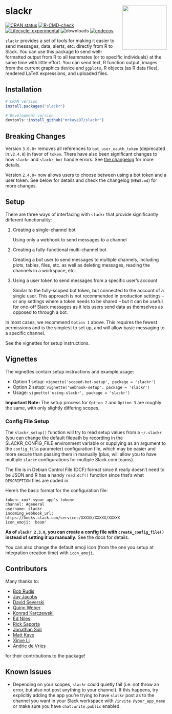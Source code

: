 
<!-- README.md is generated from README.Rmd. Please edit that file -->

# slackr <a href="https://matthewrkaye.com/slackr"><img src="man/figures/logo.png" align="right" height="138" alt = ""/></a>

<!-- badges: start -->

[![CRAN
status](https://www.r-pkg.org/badges/version/slackr)](https://CRAN.R-project.org/package=slackr)
[![R-CMD-check](https://github.com/mrkaye97/slackr/workflows/R-CMD-check/badge.svg)](https://github.com/mrkaye97/slackr/actions)
[![Lifecycle:
experimental](https://img.shields.io/badge/lifecycle-experimental-orange.svg)](https://www.tidyverse.org/lifecycle/#experimental)
![downloads](http://cranlogs.r-pkg.org/badges/grand-total/slackr)
[![codecov](https://codecov.io/gh/mrkaye97/slackr/branch/master/graph/badge.svg?token=5HjUtFfIJR)](https://codecov.io/gh/mrkaye97/slackr)
<!-- badges: end -->

`slackr` provides a set of tools for making it easier to send messages,
data, alerts, etc. directly from R to Slack. You can use this package to
send well-formatted output from R to all teammates (or to specific
individuals) at the same time with little effort. You can send text, R
function output, images from the current graphics device and `ggplots`,
R objects (as R data files), rendered LaTeX expressions, and uploaded
files.

## Installation

``` r
# CRAN version
install.packages("slackr")

# Development version
devtools::install_github("mrkaye97/slackr")
```

## Breaking Changes

Version `3.0.0+` removes all references to `bot_user_oauth_token`
(deprecated in `v2.4.0`) in favor of `token`. There have also been
significant changes to how `slackr` and `slackr_bot` handle errors. See
[the changelog](https://matthewrkaye.com/slackr/news/index.html) for
more details.

Version `2.4.0+` now allows users to choose between using a bot token
and a user token. See below for details and check the changelog
(`NEWS.md`) for more changes.

## Setup

There are three ways of interfacing with `slackr` that provide
significantly different functionality:

1.  Creating a single-channel bot

    Using only a webhook to send messages to a channel

2.  Creating a fully-functional multi-channel bot

    Creating a bot user to send messages to multiple channels, including
    plots, tables, files, etc. as well as deleting messages, reading the
    channels in a workspace, etc.

3.  Using a user token to send messages from a specific user’s account

    Similar to the fully-scoped bot token, but connected to the account
    of a single user. This approach is not recommended in production
    settings – or any settings where a token needs to be shared – but it
    can be useful for one-off Slack messages as it lets users send data
    as themselves as opposed to through a bot.

In most cases, we recommend `Option 1` above. This requires the fewest
permissions and is the simplest to set up, and will allow basic
messaging to a specific channel.

See the vignettes for setup instructions.

## Vignettes

The vignettes contain setup instructions and example usage:

- Option 1 setup: `vignette('scoped-bot-setup', package = 'slackr')`
- Option 2 setup: `vignette('webhook-setup', package = 'slackr')`
- Usage: `vignette('using-slackr', package = 'slackr')`

**Important Note:** The setup process for `Option 2` and `Option 3` are
roughly the same, with only slightly differing scopes.

### Config File Setup

The `slackr_setup()` function will try to read setup values from a
`~/.slackr` (you can change the default filepath by recording in the
SLACKR_CONFIG_FILE environment variable or supplying as an argument to
the `config_file` parameter) configuration file, which may be easier and
more secure than passing them in manually (plus, will allow you to have
multiple `slackr` configurations for multiple Slack.com teams).

The file is in Debian Control File (DCF) format since it really doesn’t
need to be JSON and R has a handy `read.dcf()` function since that’s
what `DESCRIPTION` files are coded in.

Here’s the basic format for the configuration file:

    token: xox*-<your app's token>
    channel: #general
    username: slackr
    incoming_webhook_url: https://hooks.slack.com/services/XXXXX/XXXXX/XXXXX
    icon_emoji: 'boom'

**As of `slackr 2.3.0`, you can create a config file with
`create_config_file()` instead of setting it up manually.** See the docs
for details.

You can also change the default emoji icon (from the one you setup at
integration creation time) with `icon_emoji`.

## Contributors

Many thanks to:

- [Bob Rudis](https://github.com/hrbrmstr)
- [Jay Jacobs](https://github.com/jayjacobs)
- [David Severski](https://github.com/davidski)
- [Quinn Weber](https://github.com/qsweber)
- [Konrad Karczewski](https://github.com/konradjk)
- [Ed Niles](https://github.com/eniles)
- [Rick Saporta](https://github.com/rsaporta)
- [Jonathan Sidi](https://github.com/yonicd)
- [Matt Kaye](https://github.com/mrkaye97)
- [Xinye Li](https://github.com/xinye1)
- [Andrie de Vries](https://github.com/andrie)

for their contributions to the package!

## Known Issues

- Depending on your scopes, `slackr` could quietly fail (i.e. not throw
  an error, but also not post anything to your channel). If this
  happens, try explicitly adding the app you’re trying to have `slackr`
  post as to the channel you want in your Slack workspace with
  `/invite @your_app_name` or make sure you have `chat:write.public`
  enabled.
